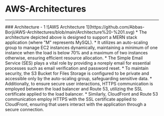 # AWS-Architectures
<hr>
### Architecture - 1
![AWS Architecture 1](https://github.com/Abbas-Borji/AWS-Architectures/blob/main/Architecture%20-%201.svg)
* The architecture depicted above is designed to support a MERN stack application (where "M" represents MySQL). 
* It utilizes an auto-scaling group to manage EC2 instances dynamically, maintaining a minimum of one instance when the load is below 70% and a maximum of two instances otherwise, ensuring efficient resource allocation. 
* The Simple Email Service (SES) plays a vital role by providing a noreply email for essential processes such as email verification and password reset. 
* To maintain security, the S3 Bucket for Files Storage is configured to be private and accessible only by the auto-scaling group, safeguarding sensitive data.
* Additionally, to ensure secure user interactions, HTTPS communication is employed between the load balancer and Route 53, utilizing the SSL certificate applied to the load balancer. 
* Similarly, CloudFront and Route 53 communication employ HTTPS with the SSL certificate applied to CloudFront, ensuring that users interact with the application through a secure connection.
